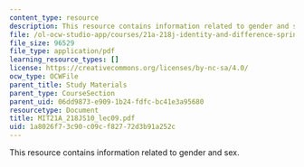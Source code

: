 ```yaml
---
content_type: resource
description: This resource contains information related to gender and sex.
file: /ol-ocw-studio-app/courses/21a-218j-identity-and-difference-spring-2010/1a8026f73c90c09cf82772d3b91a252c_MIT21A_218JS10_lec09.pdf
file_size: 96529
file_type: application/pdf
learning_resource_types: []
license: https://creativecommons.org/licenses/by-nc-sa/4.0/
ocw_type: OCWFile
parent_title: Study Materials
parent_type: CourseSection
parent_uid: 06dd9873-e909-1b24-fdfc-bc41e3a95680
resourcetype: Document
title: MIT21A_218JS10_lec09.pdf
uid: 1a8026f7-3c90-c09c-f827-72d3b91a252c
---
```

This resource contains information related to gender and sex.